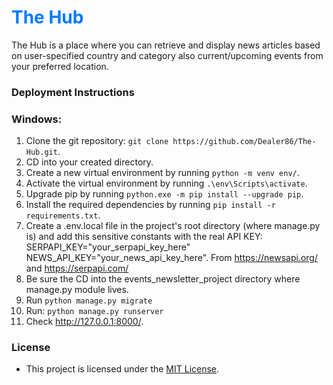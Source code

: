 # <span style="color: #007bff;">The Hub</span>
The Hub is a place where you can retrieve and display news articles based on user-specified country and category also current/upcoming events from your preferred location.
### Deployment Instructions

### Windows:
1. Clone the git repository: `git clone https://github.com/Dealer86/The-Hub.git`.
2. CD into your created directory.
3. Create a new virtual environment by running `python -m venv env/`.
4. Activate the virtual environment by running `.\env\Scripts\activate`.
5. Upgrade pip by running `python.exe -m pip install --upgrade pip`.
6. Install the required dependencies by running `pip install -r requirements.txt`.
7. Create a .env.local file in the project's root directory (where manage.py is) and add this sensitive constants with the real API KEY: SERPAPI_KEY="your_serpapi_key_here" NEWS_API_KEY="your_news_api_key_here". From https://newsapi.org/ and https://serpapi.com/
8. Be sure the CD into the events_newsletter_project directory where manage.py module lives.
9. Run `python manage.py migrate`
10. Run: `python manage.py runserver`
11. Check http://127.0.0.1:8000/.

### License

- This project is licensed under the [MIT License](LICENSE).
